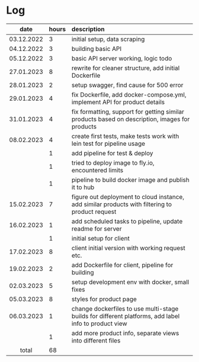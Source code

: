 # Log

| date      | hours | description  |
| :--------:|:------| :-----|
| 03.12.2022 | 3     | initial setup, data scraping |
| 04.12.2022 | 3     | building basic API |
| 05.12.2022 | 3     | basic API server working, logic todo |
| 27.01.2023 | 8     | rewrite for cleaner structure, add initial Dockerfile |
| 28.01.2023 | 2     | setup swagger, find cause for 500 error |
| 29.01.2023 | 4     | fix Dockerfile, add docker-compose.yml, implement API for product details |
| 31.01.2023 | 4     | fix formatting, support for getting similar products based on description, images for products |
| 08.02.2023 | 4     | create first tests, make tests work with lein test for pipeline usage |
|            | 1     | add pipeline for test & deploy |
|            | 1     | tried to deploy image to fly.io, encountered limits |
|            | 1     | pipeline to build docker image and publish it to hub |
| 15.02.2023 | 7     | figure out deployment to cloud instance, add similar products with filtering to product request |
| 16.02.2023 | 1     | add scheduled tasks to pipeline, update readme for server |
|            | 1     | initial setup for client |
| 17.02.2023 | 8     | client initial version with working request etc. |
| 19.02.2023 | 2     | add Dockerfile for client, pipeline for building |
| 02.03.2023 | 5     | setup development env with docker, small fixes |
| 05.03.2023 | 8     | styles for product page |
| 06.03.2023 | 1     | change dockerfiles to use multi-stage builds for different platforms, add label info to product view |
|            | 1     | add more product info, separate views into different files |
| total      | 68    | | 